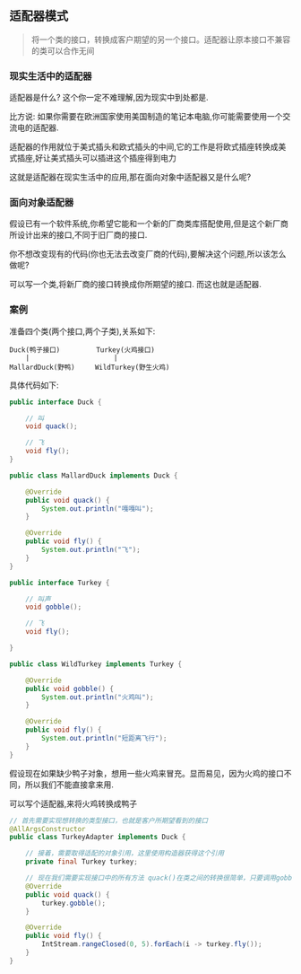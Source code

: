 ## 适配器模式

 > 将一个类的接口，转换成客户期望的另一个接口。适配器让原本接口不兼容的类可以合作无间

### 现实生活中的适配器

适配器是什么? 这个你一定不难理解,因为现实中到处都是.

比方说: 如果你需要在欧洲国家使用美国制造的笔记本电脑,你可能需要使用一个交流电的适配器.

适配器的作用就位于美式插头和欧式插头的中间,它的工作是将欧式插座转换成美式插座,好让美式插头可以插进这个插座得到电力

这就是适配器在现实生活中的应用,那在面向对象中适配器又是什么呢?

### 面向对象适配器

假设已有一个软件系统,你希望它能和一个新的厂商类库搭配使用,但是这个新厂商所设计出来的接口,不同于旧厂商的接口.

你不想改变现有的代码(你也无法去改变厂商的代码),要解决这个问题,所以该怎么做呢? 

可以写一个类,将新厂商的接口转换成你所期望的接口. 而这也就是适配器.

### 案例

准备四个类(两个接口,两个子类),关系如下:

    Duck(鸭子接口)         Turkey(火鸡接口)
        |                     |
    MallardDuck(野鸭)     WildTurkey(野生火鸡)

具体代码如下:

```java
public interface Duck {

    // 叫
    void quack();

    // 飞
    void fly();
}
```

```java
public class MallardDuck implements Duck {

    @Override
    public void quack() {
        System.out.println("嘎嘎叫");
    }

    @Override
    public void fly() {
        System.out.println("飞");
    }
}
```
```java
public interface Turkey {

    // 叫声
    void gobble();

    // 飞
    void fly();

}
```
```java
public class WildTurkey implements Turkey {

    @Override
    public void gobble() {
        System.out.println("火鸡叫");
    }

    @Override
    public void fly() {
        System.out.println("短距离飞行");
    }
}
```
假设现在如果缺少鸭子对象，想用一些火鸡来冒充。显而易见，因为火鸡的接口不同，所以我们不能直接拿来用.

可以写个适配器,来将火鸡转换成鸭子

```java
// 首先需要实现想转换的类型接口，也就是客户所期望看到的接口
@AllArgsConstructor
public class TurkeyAdapter implements Duck {

    // 接着，需要取得适配的对象引用，这里使用构造器获得这个引用
    private final Turkey turkey;

    // 现在我们需要实现接口中的所有方法 quack()在类之间的转换很简单，只要调用gobble()方法就可以了
    @Override
    public void quack() {
        turkey.gobble();
    }

    @Override
    public void fly() {
        IntStream.rangeClosed(0, 5).forEach(i -> turkey.fly());
    }
}
```


   
